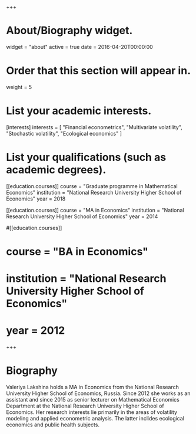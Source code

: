 +++
# About/Biography widget.
widget = "about"
active = true
date = 2016-04-20T00:00:00

# Order that this section will appear in.
weight = 5

# List your academic interests.
[interests]
  interests = [
    "Financial econometrics",
    "Multivariate volatility",
    "Stochastic volatility",
    "Ecological economics"
  ]

# List your qualifications (such as academic degrees).
[[education.courses]]
  course = "Graduate programme in Mathematical Economics"
  institution = "National Research University Higher School of Economics"
  year = 2018

[[education.courses]]
  course = "MA in Economics"
  institution = "National Research University Higher School of Economics"
  year = 2014

#[[education.courses]]
#  course = "BA in Economics"
#  institution = "National Research University Higher School of Economics"
#  year = 2012
 
+++

# Biography

Valeriya Lakshina holds a MA in Economics from the National Research University Higher School of Economics, Russia. Since 2012 she works as an assistant and since 2015 as senior lecturer on Mathematical Economics Department at the National Research University Higher School of Economics. Her research interests lie primarily in the areas of volatility modeling and applied econometric analysis. The latter inclides ecological economics and public health subjects.
